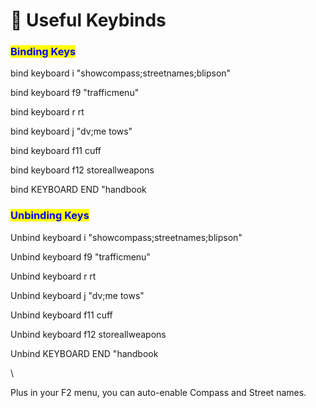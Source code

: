 # 🔑 Useful Keybinds

### <mark style="color:blue;">Binding Keys</mark>

bind keyboard i "showcompass;streetnames;blipson"

bind keyboard f9 "trafficmenu"

bind keyboard r rt

bind keyboard j "dv;me tows"

bind keyboard f11 cuff

bind keyboard f12 storeallweapons

bind KEYBOARD END "handbook

### &#x20;<mark style="color:blue;">Unbinding Keys</mark>

Unbind keyboard i "showcompass;streetnames;blipson"

Unbind keyboard f9 "trafficmenu"

Unbind keyboard r rt

Unbind keyboard j "dv;me tows"

Unbind keyboard f11 cuff

Unbind keyboard f12 storeallweapons

Unbind KEYBOARD END "handbook

\


Plus in your F2 menu, you can auto-enable Compass and Street names.
